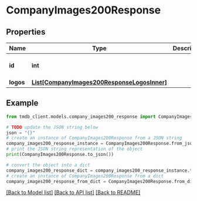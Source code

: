 # CompanyImages200Response


## Properties

Name | Type | Description | Notes
------------ | ------------- | ------------- | -------------
**id** | **int** |  | [optional] [default to 0]
**logos** | [**List[CompanyImages200ResponseLogosInner]**](CompanyImages200ResponseLogosInner.md) |  | [optional] 

## Example

```python
from tmdb_client.models.company_images200_response import CompanyImages200Response

# TODO update the JSON string below
json = "{}"
# create an instance of CompanyImages200Response from a JSON string
company_images200_response_instance = CompanyImages200Response.from_json(json)
# print the JSON string representation of the object
print(CompanyImages200Response.to_json())

# convert the object into a dict
company_images200_response_dict = company_images200_response_instance.to_dict()
# create an instance of CompanyImages200Response from a dict
company_images200_response_from_dict = CompanyImages200Response.from_dict(company_images200_response_dict)
```
[[Back to Model list]](../README.md#documentation-for-models) [[Back to API list]](../README.md#documentation-for-api-endpoints) [[Back to README]](../README.md)


